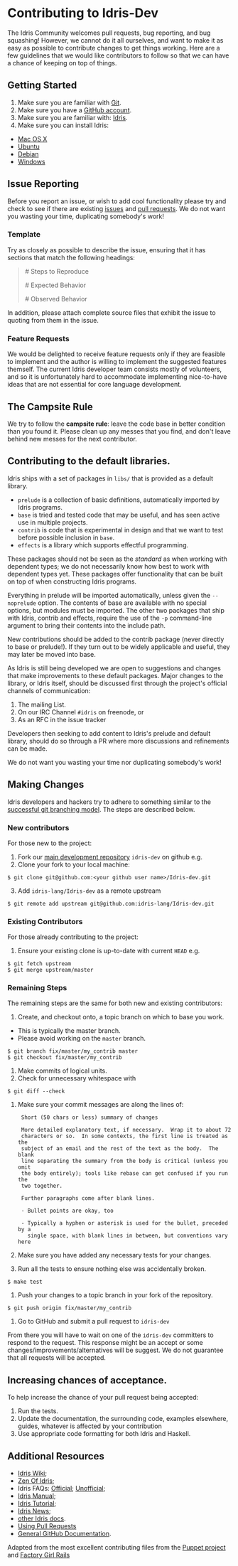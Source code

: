 # Contributing to Idris-Dev

The Idris Community welcomes pull requests, bug reporting, and bug squashing!
However, we cannot do it all ourselves, and want to make it as easy as possible to contribute changes to get things working.
Here are a few guidelines that we would like contributors to follow so that we can have a chance of keeping on top of things.

## Getting Started

1. Make sure you are familiar with [Git](https://git-scm.com/book).
1. Make sure you have a [GitHub account](https://github.com/signup/free).
1. Make sure you are familiar with: [Idris](https://eb.host.cs.st-andrews.ac.uk/writings/idris-tutorial.pdf).
1. Make sure you can install Idris:
  * [Mac OS X](https://github.com/idris-lang/Idris-dev/wiki/Idris-on-OS-X-using-Homebrew)
  * [Ubuntu](https://github.com/idris-lang/Idris-dev/wiki/Idris-on-Ubuntu)
  * [Debian](https://github.com/idris-lang/Idris-dev/wiki/Idris-on-Debian)
  * [Windows](https://github.com/idris-lang/Idris-dev/wiki/Idris-on-Windows)

## Issue Reporting

Before you report an issue, or wish to add cool functionality please try and check to see if there are existing [issues](https://github.com/idris-lang/Idris-dev/issues) and [pull requests](https://github.com/idris-lang/Idris-dev/pulls).
We do not want you wasting your time, duplicating somebody's work!

### Template
Try as closely as possible to describe the issue, ensuring that it has sections that match the following headings:
> \# Steps to Reproduce
>
> \# Expected Behavior
> 
> \# Observed Behavior
> 
>

In addition, please attach complete source files that exhibit the issue to quoting from them in the issue.

### Feature Requests
We would be delighted to receive feature requests only if they are feasible to implement and the author is willing to implement the suggested features themself. The current Idris developer team consists mostly of volunteers, and so it is unfortunately hard to accommodate implementing nice-to-have ideas that are not essential for core language development.

## The Campsite Rule

We try to follow the **campsite rule**: leave the code base in better condition than you found it.
Please clean up any messes that you find, and don't leave behind new messes for the next contributor.

## Contributing to the default libraries.

Idris ships with a set of packages in `libs/` that is provided as a default library.

+ `prelude` is a collection of basic definitions, automatically imported by Idris programs.
+ `base` is tried and tested code that may be useful, and has seen active use in multiple projects.
+ `contrib` is code that is experimental in design and that we want to test before possible inclusion in `base`.
+ `effects` is a library which supports effectful programming.

These packages should not be seen as the *standard* as when working with dependent types; we do not necessarily know how best to work with dependent types yet.
These packages offer functionality that can be built on top of when constructing Idris programs.

Everything in prelude will be imported automatically, unless given the `--noprelude` option.
The contents of base are available with no special options, but modules must be imported.
The other two packages that ship with Idris, contrib and effects, require the use of the `-p` command-line argument to bring their contents into the include path.

New contributions should be added to the contrib package (never directly to base or prelude!).
If they turn out to be widely applicable and useful, they may later be moved into base.

As Idris is still being developed we are open to suggestions and changes that make improvements to these default packages.
Major changes to the library, or Idris itself, should be discussed first through the project's official channels of communication:

1. The mailing List.
1. On our IRC Channel `#idris` on freenode, or
1. As an RFC in the issue tracker

Developers then seeking to add content to Idris's prelude and default library, should do so through a PR where more discussions and refinements can be made.

We do not want you wasting your time nor duplicating somebody's work!

## Making Changes

Idris developers and hackers try to adhere to something similar to the [successful git branching model](https://nvie.com/posts/a-successful-git-branching-model/).
The steps are described below.

### New contributors

For those new to the project:

1. Fork our [main development repository](https://github.com/idris-lang/Idris-dev) `idris-dev` on github e.g.
2. Clone your fork to your local machine:

```
$ git clone git@github.com:<your github user name>/Idris-dev.git
```

3. Add `idris-lang/Idris-dev` as a remote upstream

```
$ git remote add upstream git@github.com:idris-lang/Idris-dev.git
```

### Existing Contributors

For those already contributing to the project:

1. Ensure your existing clone is up-to-date with current `HEAD` e.g.

```
$ git fetch upstream
$ git merge upstream/master
```

### Remaining Steps

The remaining steps are the same for both new and existing contributors:

1. Create, and checkout onto, a topic branch on which to base you work.
  * This is typically the master branch.
  * Please avoid working on the `master` branch.

```
$ git branch fix/master/my_contrib master
$ git checkout fix/master/my_contrib
```

1. Make commits of logical units.
1. Check for unnecessary whitespace with

```
$ git diff --check
```

1. Make sure your commit messages are along the lines of:

        Short (50 chars or less) summary of changes

        More detailed explanatory text, if necessary.  Wrap it to about 72
        characters or so.  In some contexts, the first line is treated as the
        subject of an email and the rest of the text as the body.  The blank
        line separating the summary from the body is critical (unless you omit
        the body entirely); tools like rebase can get confused if you run the
        two together.

        Further paragraphs come after blank lines.

        - Bullet points are okay, too

        - Typically a hyphen or asterisk is used for the bullet, preceded by a
          single space, with blank lines in between, but conventions vary here

1. Make sure you have added any necessary tests for your changes.
1. Run all the tests to ensure nothing else was accidentally broken.

```
$ make test
```

1. Push your changes to a topic branch in your fork of the repository.

```
$ git push origin fix/master/my_contrib
```

1. Go to GitHub and submit a pull request to `idris-dev`

From there you will have to wait on one of the `idris-dev` committers to respond to the request.
This response might be an accept or some changes/improvements/alternatives will be suggest.
We do not guarantee that all requests will be accepted.

## Increasing chances of acceptance.

To help increase the chance of your pull request being accepted:

1. Run the tests.
1. Update the documentation, the surrounding code, examples elsewhere, guides, whatever is affected by your contribution
1. Use appropriate code formatting for both Idris and Haskell.

## Additional Resources

* [Idris Wiki](https://github.com/idris-lang/Idris-dev/wiki);
* [Zen Of Idris](https://github.com/idris-lang/Idris-dev/wiki/The-Zen-of-Idris);
* Idris FAQs: [Official](https://idris.readthedocs.io/en/latest/faq/faq.html); [Unofficial](https://github.com/idris-lang/Idris-dev/wiki/Unofficial-FAQ);
* [Idris Manual](https://github.com/idris-lang/Idris-dev/wiki/Manual);
* [Idris Tutorial](https://idris.readthedocs.io/en/latest/tutorial/index.html);
* [Idris News](https://www.idris-lang.org/news/);
* [other Idris docs](https://www.idris-lang.org/documentation/).
* [Using Pull Requests](https://help.github.com/articles/using-pull-requests)
* [General GitHub Documentation](https://help.github.com/).


Adapted from the most excellent contributing files from the [Puppet project](https://github.com/puppetlabs/puppet) and [Factory Girl Rails](https://github.com/thoughtbot/factory_girl_rails/blob/master/CONTRIBUTING.md)
